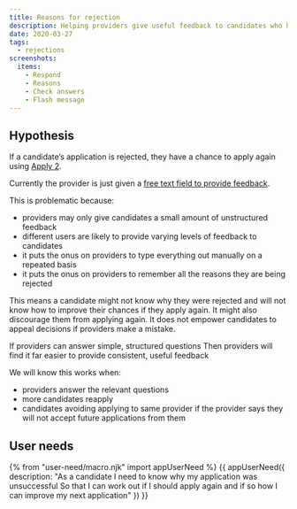 ```yaml
---
title: Reasons for rejection
description: Helping providers give useful feedback to candidates who have been rejected
date: 2020-03-27
tags:
  - rejections
screenshots:
  items:
    - Respond
    - Reasons
    - Check answers
    - Flash message
---
```


## Hypothesis

If a candidate’s application is rejected, they have a chance to apply again using [Apply 2](/apply-for-teacher-training/apply-again).

Currently the provider is just given a [free text field to provide feedback](/manage-teacher-training-applications/as-launched-26-nov-2019#reject-application).

This is problematic because:

- providers may only give candidates a small amount of unstructured feedback
- different users are likely to provide varying levels of feedback to candidates
- it puts the onus on providers to type everything out manually on a repeated basis
- it puts the onus on providers to remember all the reasons they are being rejected

This means a candidate might not know why they were rejected and will not know how to improve their chances if they apply again. It might also discourage them from applying again. It does not empower candidates to appeal decisions if providers make a mistake.

If providers can answer simple, structured questions
Then providers will find it far easier to provide consistent, useful feedback

We will know this works when:

- providers answer the relevant questions
- more candidates reapply
- candidates avoiding applying to same provider if the provider says they will not accept future applications from them

## User needs

{% from "user-need/macro.njk" import appUserNeed %}
{{ appUserNeed({
  description: "As a candidate
I need to know why my application was unsuccessful
So that I can work out if I should apply again and if so how I can improve my next application"
}) }}
